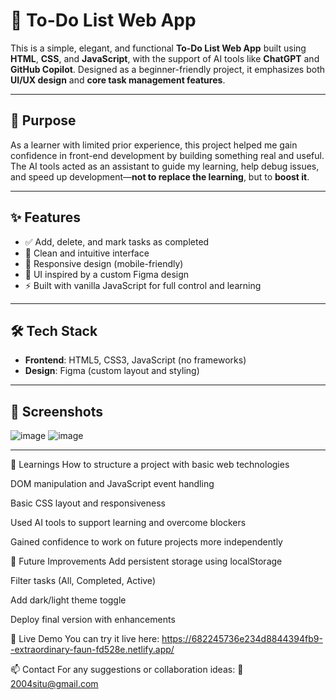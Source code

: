 # 📝 To-Do List Web App

This is a simple, elegant, and functional **To-Do List Web App** built using **HTML**, **CSS**, and **JavaScript**, with the support of AI tools like **ChatGPT** and **GitHub Copilot**. Designed as a beginner-friendly project, it emphasizes both **UI/UX design** and **core task management features**.

---

## 🎯 Purpose

As a learner with limited prior experience, this project helped me gain confidence in front-end development by building something real and useful. The AI tools acted as an assistant to guide my learning, help debug issues, and speed up development—**not to replace the learning**, but to **boost it**.

---

## ✨ Features

- ✅ Add, delete, and mark tasks as completed  
- 🧼 Clean and intuitive interface  
- 📱 Responsive design (mobile-friendly)  
- 🎨 UI inspired by a custom Figma design  
- ⚡ Built with vanilla JavaScript for full control and learning

---

## 🛠 Tech Stack

- **Frontend**: HTML5, CSS3, JavaScript (no frameworks)
- **Design**: Figma (custom layout and styling)

---

## 📸 Screenshots

![image](https://github.com/user-attachments/assets/97ad2c8d-95ab-4b13-a903-13f78f1593b3)
![image](https://github.com/user-attachments/assets/e57c8ba7-acc3-4c6f-a927-a0400655eefe)



---

🧠 Learnings
How to structure a project with basic web technologies

DOM manipulation and JavaScript event handling

Basic CSS layout and responsiveness

Used AI tools to support learning and overcome blockers

Gained confidence to work on future projects more independently

🌱 Future Improvements
Add persistent storage using localStorage

Filter tasks (All, Completed, Active)

Add dark/light theme toggle

Deploy final version with enhancements

🔗 Live Demo
You can try it live here: https://682245736e234d8844394fb9--extraordinary-faun-fd528e.netlify.app/

📫 Contact
For any suggestions or collaboration ideas:
📧 2004situ@gmail.com
